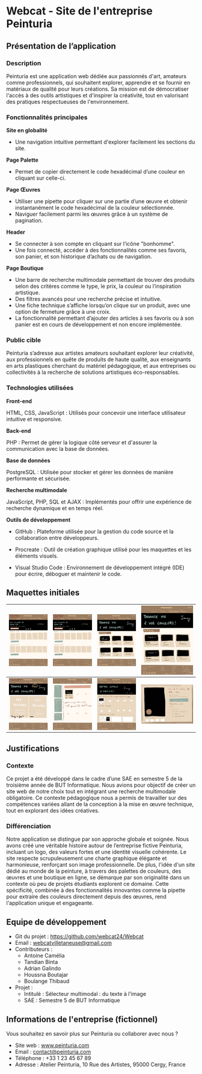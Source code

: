 # Webcat - Site de l'entreprise Peinturia

## Présentation de l’application

### **Description**
Peinturia est une application web dédiée aux passionnés d'art, amateurs comme professionnels, qui souhaitent explorer, apprendre et se fournir en matériaux de qualité pour leurs créations. Sa mission est de démocratiser l'accès à des outils artistiques et d'inspirer la créativité, tout en valorisant des pratiques respectueuses de l'environnement.

###  **Fonctionnalités principales**
**Site en globalité**
* Une navigation intuitive permettant d'explorer facilement les sections du site.

**Page Palette**
* Permet de copier directement le code hexadécimal d’une couleur en cliquant sur celle-ci.

**Page Œuvres**
* Utiliser une pipette pour cliquer sur une partie d’une œuvre et obtenir instantanément le code hexadécimal de la couleur sélectionnée.
* Naviguer facilement parmi les œuvres grâce à un système de pagination.

**Header**
* Se connecter à son compte en cliquant sur l’icône "bonhomme".
* Une fois connecté, accéder à des fonctionnalités comme ses favoris, son panier, et son historique d’achats ou de navigation.

**Page Boutique**
* Une barre de recherche multimodale permettant de trouver des produits selon des critères comme le type, le prix, la couleur ou l’inspiration artistique.
* Des filtres avancés pour une recherche précise et intuitive.
* Une fiche technique s’affiche lorsqu’on clique sur un produit, avec une option de fermeture grâce à une croix.
* La fonctionnalité permettant d’ajouter des articles à ses favoris ou à son panier est en cours de développement et non encore implémentée.

###  **Public cible**
Peinturia s’adresse aux artistes amateurs souhaitant explorer leur créativité, aux professionnels en quête de produits de haute qualité, aux enseignants en arts plastiques cherchant du matériel pédagogique, et aux entreprises ou collectivités à la recherche de solutions artistiques éco-responsables.

### **Technologies utilisées**
**Front-end**

HTML, CSS, JavaScript : Utilisés pour concevoir une interface utilisateur intuitive et responsive.

**Back-end**

PHP : Permet de gérer la logique côté serveur et d'assurer la communication avec la base de données.

**Base de données**

PostgreSQL : Utilisée pour stocker et gérer les données de manière performante et sécurisée.

**Recherche multimodale**

JavaScript, PHP, SQL et AJAX : Implémentés pour offrir une expérience de recherche dynamique et en temps réel.

**Outils de développement**

* GitHub : Plateforme utilisée pour la gestion du code source et la collaboration entre développeurs.

* Procreate : Outil de création graphique utilisé pour les maquettes et les éléments visuels.

* Visual Studio Code : Environnement de développement intégré (IDE) pour écrire, déboguer et maintenir le code.

## Maquettes initiales

| ![alt text](image.png) | ![alt text](image-1.png) | ![alt text](image-2.png) | ![alt text](image-3.png) |
|-------------------------|--------------------------|--------------------------|--------------------------|
| ![alt text](image-4.png) | ![alt text](image-5.png) | ![alt text](image-6.png) | ![alt text](image-7.png) |

## Justifications
### **Contexte**
Ce projet a été développé dans le cadre d’une SAE en semestre 5 de la troisième année de BUT Informatique. Nous avions pour objectif de créer un site web de notre choix tout en intégrant une recherche multimodale obligatoire. Ce contexte pédagogique nous a permis de travailler sur des compétences variées allant de la conception à la mise en œuvre technique, tout en explorant des idées créatives.

### **Différenciation**
Notre application se distingue par son approche globale et soignée. Nous avons créé une véritable histoire autour de l’entreprise fictive Peinturia, incluant un logo, des valeurs fortes et une identité visuelle cohérente. Le site respecte scrupuleusement une charte graphique élégante et harmonieuse, renforçant son image professionnelle. De plus, l'idée d'un site dédié au monde de la peinture, à travers des palettes de couleurs, des œuvres et une boutique en ligne, se démarque par son originalité dans un contexte où peu de projets étudiants explorent ce domaine. Cette spécificité, combinée à des fonctionnalités innovantes comme la pipette pour extraire des couleurs directement depuis des œuvres, rend l'application unique et engageante.

## Equipe de développement
* Git du projet : https://github.com/webcat24/Webcat
* Email : webcatvilletaneuse@gmail.com
* Contributeurs : 
    * Antoine Camélia
    * Tandian Binta
    * Adrian Galindo
    * Houssna Boutajar
    * Boulange Thibaud
* Projet : 
    * Intitulé : Sélecteur multimodal : du texte à  l’image
    * SAE : Semestre 5 de BUT Informatique

## Informations de l'entreprise (fictionnel)
Vous souhaitez en savoir plus sur Peinturia ou collaborer avec nous ?

* Site web : www.peinturia.com
* Email : contact@peinturia.com
* Téléphone : +33 1 23 45 67 89
* Adresse : Atelier Peinturia, 10 Rue des Artistes, 95000 Cergy, France